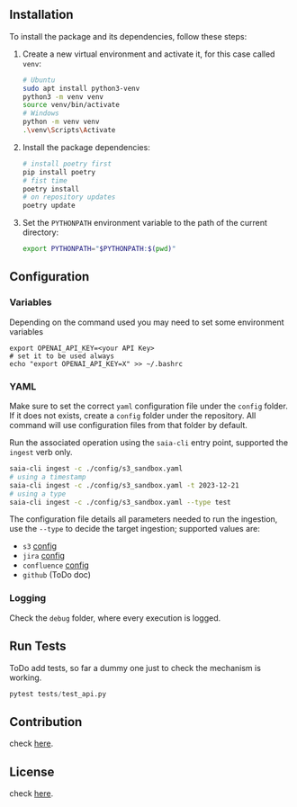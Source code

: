 ## Installation

To install the package and its dependencies, follow these steps:

1. Create a new virtual environment and activate it, for this case called `venv`:

   ```bash
   # Ubuntu
   sudo apt install python3-venv
   python3 -m venv venv
   source venv/bin/activate
   # Windows
   python -m venv venv
   .\venv\Scripts\Activate
   ```
2. Install the package dependencies:

   ```bash
   # install poetry first
   pip install poetry
   # fist time
   poetry install
   # on repository updates
   poetry update
   ```
3. Set the `PYTHONPATH` environment variable to the path of the current directory:

   ```bash
   export PYTHONPATH="$PYTHONPATH:$(pwd)"
   ```

## Configuration

### Variables

Depending on the command used you may need to set some environment variables

```
export OPENAI_API_KEY=<your API Key>
# set it to be used always
echo "export OPENAI_API_KEY=X" >> ~/.bashrc
```

### YAML

Make sure to set the correct `yaml` configuration file under the `config` folder. If it does not exists, create a `config` folder under the repository. All command will use configuration files from that folder by default. 

Run the associated operation using the `saia-cli` entry point, supported the `ingest` verb only.

```bash
saia-cli ingest -c ./config/s3_sandbox.yaml
# using a timestamp
saia-cli ingest -c ./config/s3_sandbox.yaml -t 2023-12-21
# using a type
saia-cli ingest -c ./config/s3_sandbox.yaml --type test
```

The configuration file details all parameters needed to run the ingestion, use the `--type` to decide the target ingestion; supported values are:

 * `s3` [config](./amazon_s3/s3_config.md)
 * `jira` [config](./atlassian_jira/jira_config.md)
 * `confluence` [config](./atlassian_confluence/confluence_config.md)
 * `github` (ToDo doc)

### Logging

Check the `debug` folder, where every execution is logged.

## Run Tests

ToDo add tests, so far a dummy one just to check the mechanism is working.

```python
pytest tests/test_api.py
```

## Contribution

check [here](CONTRIBUTION.md).

## License

check [here](LICENSE).
